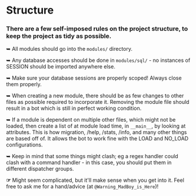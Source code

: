 # Structure

### There are a few self-imposed rules on the project structure, to keep the project as tidy as possible.
➥ All modules should go into the `modules/` directory.

➥ Any database accesses should be done in `modules/sql/` - no instances of SESSION should be imported anywhere else.

➥ Make sure your database sessions are properly scoped! Always close them properly.

➥ When creating a new module, there should be as few changes to other files as possible required to incorporate it.
Removing the module file should result in a bot which is still in perfect working condition.

➥ If a module is dependent on multiple other files, which might not be loaded, then create a list of at module
load time, in `__main__`, by looking at attributes. This is how migration, /help, /stats, /info, and many other things
are based off of. It allows the bot to work fine with the LOAD and NO_LOAD configurations.

➥ Keep in mind that some things might clash; eg a regex handler could clash with a command handler - in this case, you 
should put them in different dispatcher groups.

<b>☞</b> Might seem complicated, but it'll make sense when you get into it. Feel free to ask me for a hand/advice (at `@Warning_MadBoy_is_Here`)!
